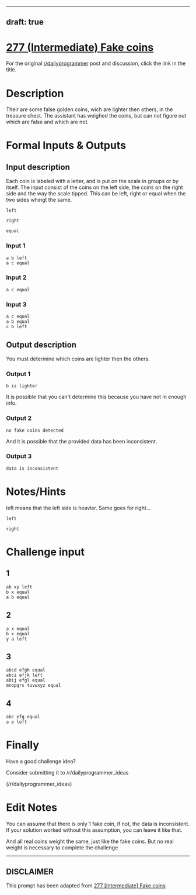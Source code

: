 ---
draft: true
----

# [277 (Intermediate) Fake coins](https://www.reddit.com/r/dailyprogrammer/comments/4utlaz/20160727_challenge_277_intermediate_fake_coins/)

For the original [r/dailyprogrammer](https://www.reddit.com/r/dailyprogrammer/) post and discussion, click the link in the title.

# Description
Their are some false golden coins, wich are lighter then others, in the treasure chest. The assistant has weighed the coins, but can not figure out which are false and which are not.

# Formal Inputs & Outputs
## Input description
Each coin is labeled with a letter, and is put on the scale in groups or by itself.
The input consist of the coins on the left side, the coins on the right side and the way the scale tipped. This can be left, right or equal when the two sides wheigt the same. 


```
left
```

```
right
```

```
equal
```
### Input 1

```
a b left
a c equal
```
### Input 2

```
a c equal
```
### Input 3

```
a c equal
a b equal
c b left
```
## Output description
You must determine which coins are lighter then the others.

### Output 1

```
b is lighter
```
It is possible that you can't determine this because you have not in enough info.

### Output 2

```
no fake coins detected
```
And it is possible that the provided data has been inconsistent.

### Output 3

```
data is inconsistent
```
# Notes/Hints
left means that the left side is heavier. Same goes for right...


```
left
```

```
right
```
# Challenge input
## 1

```
ab xy left
b x equal
a b equal
```
## 2

```
a x equal
b x equal
y a left
```
## 3

```
abcd efgh equal
abci efjk left
abij efgl equal
mnopqrs tuvwxyz equal
```
## 4

```
abc efg equal
a e left
```
# Finally
Have a good challenge idea?

Consider submitting it to /r/dailyprogrammer_ideas

(/r/dailyprogrammer_ideas)
# Edit Notes
You can assume that there is only 1 fake coin, if not, the data is inconsistent.
If your solution worked without this assumption, you can leave it like that.

And all real coins weight the same, just like the fake coins. But no real weight is necessary to complete the challenge


----
## **DISCLAIMER**
This prompt has been adapted from [277 [Intermediate] Fake coins](https://www.reddit.com/r/dailyprogrammer/comments/4utlaz/20160727_challenge_277_intermediate_fake_coins/
)

